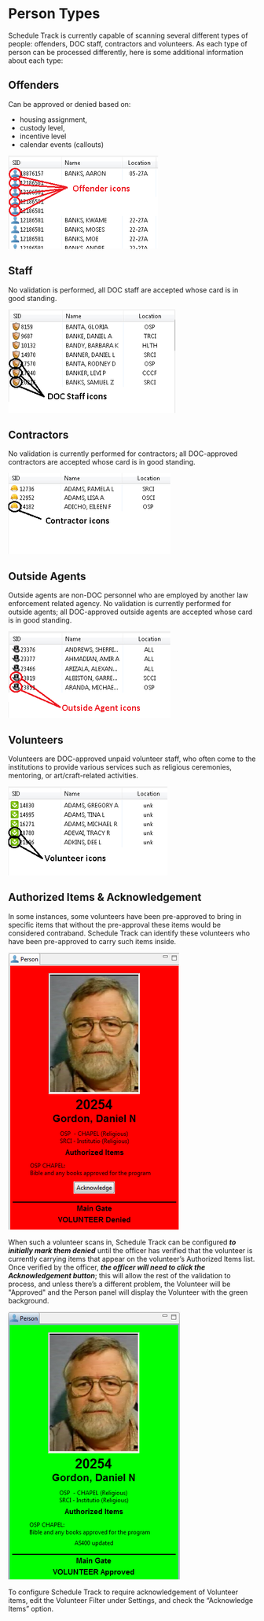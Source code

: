 # Person Types

Schedule Track is currently capable of scanning several different types of people: offenders, DOC staff, contractors and volunteers. As each type of person can be processed differently, here is some additional information about each type:

## Offenders

Can be approved or denied based on:

* housing assignment,
* custody level,
* incentive level
* calendar events \(callouts\)

![](../../../../.gitbook/assets/019.png)

## Staff

No validation is performed, all DOC staff are accepted whose card is in good standing.

![](../../../../.gitbook/assets/020.png)

## Contractors

No validation is currently performed for contractors; all DOC-approved contractors are accepted whose card is in good standing.

![](../../../../.gitbook/assets/021.png)

## Outside Agents

Outside agents are non-DOC personnel who are employed by another law enforcement related agency. No validation is currently performed for outside agents; all DOC-approved outside agents are accepted whose card is in good standing.

![](../../../../.gitbook/assets/022.png)

## Volunteers

Volunteers are DOC-approved unpaid volunteer staff, who often come to the institutions to provide various services such as religious ceremonies, mentoring, or art/craft-related activities.

![](../../../../.gitbook/assets/023.png)

## Authorized Items & Acknowledgement

In some instances, some volunteers have been pre-approved to bring in specific items that without the pre-approval these items would be considered contraband. Schedule Track can identify these volunteers who have been pre-approved to carry such items inside.

![](../../../../.gitbook/assets/024.png)

When such a volunteer scans in, Schedule Track can be configured _**to initially mark them denied**_ until the officer has verified that the volunteer is currently carrying items that appear on the volunteer’s Authorized Items list. Once verified by the officer, _**the officer will need to click the Acknowledgement button**_; this will allow the rest of the validation to process, and unless there’s a different problem, the Volunteer will be "Approved" and the Person panel will display the Volunteer with the green background.

![](../../../../.gitbook/assets/025.png)

To configure Schedule Track to require acknowledgement of Volunteer items, edit the Volunteer Filter under Settings, and check the “Acknowledge Items” option.

